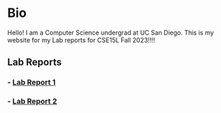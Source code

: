 # Bio
Hello! I am a Computer Science undergrad at UC San Diego. This is my website for my Lab reports for CSE15L Fall 2023!!!!

## Lab Reports

### - [Lab Report 1](lap-report1.html)
### - [Lab Report 2](lap-report2.html)
